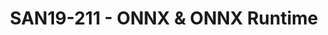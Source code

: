 ---
categories:
- san19
description: Microsoft and a community of partners created ONNX as an open standard
  for representing machine learning models. Models from many frameworks including
  TensorFlow, PyTorch, SciKit-Learn, Keras, Chainer, MXNet, and MATLAB can be exported
  or converted to the standard ONNX format. Once the models are in the ONNX format,
  they can be run on a variety of platforms and devices.<br><br>ONNX Runtime is a
  high-performance inference engine for deploying ONNX models to production. Its optimized
  for both cloud and edge and works on Linux, Windows, and Mac. Written in C++, it
  also has C, Python, and C# APIs. ONNX Runtime provides support for all of the ONNX-ML
  specification and also integrates with accelerators on different hardware such as
  TensorRT on NVidia GPUs.<br><br>The ONNX Runtime is used in high scale Microsoft
  services such as Bing, Office, and Cognitive Services. Performance gains are dependent
  on a number of factors but these Microsoft services have seen an average 2x performance
  gain on CPU. ONNX Runtime is also used as part of Windows ML on hundreds of millions
  of devices. You can use the runtime with Azure Machine Learning services. By using
  ONNX Runtime, you can benefit from the extensive production-grade optimizations,
  testing, and ongoing improvements.
image:
  featured: 'true'
  path: /assets/images/featured-images/san19/SAN19-211.png
session_attendee_num: '18'
session_id: SAN19-211
session_room: Sunset 3 (Session 3)
session_slot:
  end_time: '2019-09-24 11:55:00'
  start_time: '2019-09-24 11:30:00'
session_speakers:
- speaker_bio: Weixing Zhang is a Senior Software Engineer working in AI Framework
    Architecture team at Microsoft. His focus is optimization of AI framework, code
    generation and training in ONNX Runtime.
  speaker_company: ''
  speaker_image: /assets/images/speakers/san19/weixing-zhang.jpg
  speaker_location: ''
  speaker_name: Weixing Zhang
  speaker_position: Microsoft, Senior Software Engineer
  speaker_url: ''
  speaker_username: weixing.zhang
session_track: AI/Machine Learning
tag: session
tags:
- Machine Learning/AI
title: SAN19-211 - ONNX & ONNX Runtime
---